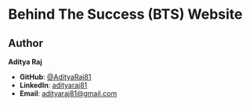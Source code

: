 

# **Behind The Success (BTS) Website**
<!--
## **Project Overview**  
**Behind The Success (BTS)** is a modern, responsive website designed to showcase services, insights, career opportunities, and contact information for a consulting company. The project follows best practices in web development, ensuring a professional design and seamless user experience.  

This project is built using **HTML**, **CSS**, and **JavaScript** without any third-party frameworks, focusing on clean, maintainable, and scalable code. The dynamic inclusion of reusable components like the header and footer ensures modularity and maintainability.  

---

## **Key Features**  
- **Responsive Design**: Optimized for all screen sizes (desktop, tablet, mobile).  
- **Reusable Components**: Header and footer dynamically loaded across pages using JavaScript.  
- **Cross-Browser Compatibility**: Works seamlessly on modern browsers.  
- **Modern UI/UX**: Clean design with a focus on usability and aesthetics.  
- **Newsletter Signup**: Simple form to collect user information.  
- **Social Media Integration**: Links to various social media platforms.  

---

## **File/Folder Structure**  
```
project-root/  
├── assets/  
│   ├── css/  
│   │   └── header-footer.css  # Header and footer styling  
│   ├── images/  
│   │   └── Logo.png           # Company logo  
├── components/  
│   └── header-footer.html     # Combined header and footer HTML  
├── js/  
│   └── loadComponent.js       # Script for loading header/footer dynamically  
├── pages/  
│   ├── index.html             # Home page  
│   ├── about.html             # About page  
│   ├── services.html          # Services page  
│   ├── career.html            # Career page  
│   └── contact.html           # Contact page  
└── README.md                  # Project overview  
```  

---

## **Technology Stack**  
- **HTML5**: For structure and semantic content.  
- **CSS3**: For styling and responsiveness.  
- **JavaScript**: For dynamic content loading and interactivity.  

---

## **How to Use**  
1. Clone the repository to your local machine:  
   ```bash  
   git clone https://github.com/AdityaRaj81/bts.git  
   ```  
2. Open any page in your preferred browser (e.g., `index.html`).  
3. The header and footer will load dynamically using JavaScript.  

---

## **About**  
This project is designed to represent a consulting company's online presence. It reflects a clean, modern, and professional aesthetic, focusing on **user-first design principles**. The modular and reusable component approach makes it easy to update and scale.  

---

## **Future Enhancements**  
- Add animations for smoother user interactions.  
- Include a blog section with dynamic loading of posts.  
- Implement form validation and backend integration for the newsletter signup.  

---

## **Contributing**  
Contributions are welcome! Please feel free to fork the repository and submit a pull request with your enhancements.  

---
-->
## **Author**  
**Aditya Raj**  
- **GitHub**: [@AdityaRaj81](https://github.com/AdityaRaj81)  
- **LinkedIn**: [adityaraj81](https://www.linkedin.com/in/adityaraj81)  
- **Email**: [adityaraj81@gmail.com](mailto:adityaraj81@gmail.com)  

